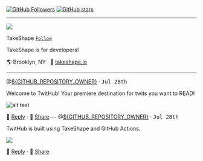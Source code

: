 [![GitHub Followers](https://img.shields.io/github/followers/${GITHUB_REPOSITORY_OWNER}?label=Followers&style=for-the-badge)](https://github.com/${GITHUB_REPOSITORY_OWNER}?tab=followers) [![GitHub stars](https://img.shields.io/github/stars/${GITHUB_REPOSITORY}?style=for-the-badge)](https://github.com/${GITHUB_REPOSITORY_OWNER}?tab=stars)

---

![](https://images.takeshape.io/5fa56f55-d64e-4e56-ae68-1daf93e7fdc3/dev/109353a0-b3e1-4d61-ad63-508eac27fbd3/yoel-peterson-1105776-unsplash.jpg?auto=compress%2Cformat&h=134&mask=ellipse&q=100&w=134)

TakeShape [`Follow`](https://github.com/${GITHUB_REPOSITORY_OWNER}?tab=followers)

TakeShape is for developers!

🌎 Brooklyn, NY · 📠 [takeshape.io](https://takeshape.io)

---

<a name="59c4ea1b-68f0-41ba-b00a-a625deb4c2e6"></a>
@[\${GITHUB_REPOSITORY_OWNER}](https://github.com/${GITHUB_REPOSITORY_OWNER}) · <kbd>Jul 28th</kbd>

Welcome to TwitHub! Your premiere destination for twits you want to READ!

![alt text](https://images.takeshape.io/5fa56f55-d64e-4e56-ae68-1daf93e7fdc3/dev/84750f63-fb7a-4789-af52-1439fab79234/marion-michele-330691-unsplash.jpg?auto=compress%2Cformat&fill=blur&fit=fillmax&q=100&w=510)

💬 [Reply](https://github.com/${GITHUB_REPOSITORY}/issues/new?body=Welcome%20to%20TwitHub!%20Your%20premiere%20destination%20for%20twits%20you%20want%20to%20READ!%0A%0A---) · 👏 [Share](https://twitter.com/intent/tweet?url=https://github.com/${GITHUB_REPOSITORY}%23user-content-59c4ea1b-68f0-41ba-b00a-a625deb4c2e6&hashtags=TwitHub)---
<a name="0c798f22-f217-41a1-bb66-6585a1795c77"></a>
@[\${GITHUB_REPOSITORY_OWNER}](https://github.com/${GITHUB_REPOSITORY_OWNER}) · <kbd>Jul 28th</kbd>

TwitHub is built using TakeShape and GitHub Actions.

[![](http://img.youtube.com/vi/z7_pVrIshxA/0.jpg)](https://www.youtube.com/embed/z7_pVrIshxA)

💬 [Reply](https://github.com/${GITHUB_REPOSITORY}/issues/new?body=TwitHub%20is%20built%20using%20TakeShape%20and%20GitHub%20Actions.%0A%0A---) · 👏 [Share](https://twitter.com/intent/tweet?url=https://github.com/${GITHUB_REPOSITORY}%23user-content-0c798f22-f217-41a1-bb66-6585a1795c77&hashtags=TwitHub)
